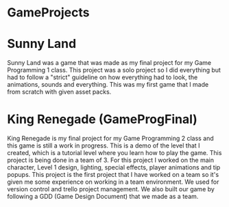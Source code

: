 # GameProjects
<h1>Sunny Land</h1>
<p>Sunny Land was a game that was made as my final project for my Game Programming 1 class. This project was a solo project so I did everything but had to follow a "strict" guideline on how everything had to look, the animations, sounds and everything. This was my first game that I made from scratch with given asset packs.</p>

<h1>King Renegade (GameProgFinal)</h1>
<p>King Renegade is my final project for my Game Programming 2 class and this game is still a work in progress. This is a demo of the level that I created, which is a tutorial level where you learn how to play the game. This project is being done in a team of 3. For this project I worked on the main character, Level 1 design, lighting, special effects, player animations and tip popups. This project is the first project that I have worked on a team so it's given me some experience on working in a team environment. We used for version control and trello project management. We also built our game by following a GDD (Game Design Document) that we made as a team.</p>
